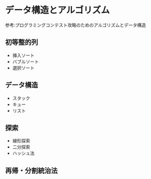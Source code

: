 
# データ構造とアルゴリズム

参考:プログラミングコンテスト攻略のためのアルゴリズムとデータ構造

## 初等整的列
- 挿入ソート
- バブルソート
- 選択ソート

## データ構造
- スタック
- キュー
- リスト

## 探索
- 線形探索
- 二分探索
- ハッシュ法

## 再帰・分割統治法
